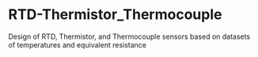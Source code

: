 # RTD-Thermistor_Thermocouple
Design of RTD, Thermistor, and Thermocouple sensors based on datasets of temperatures and equivalent resistance
